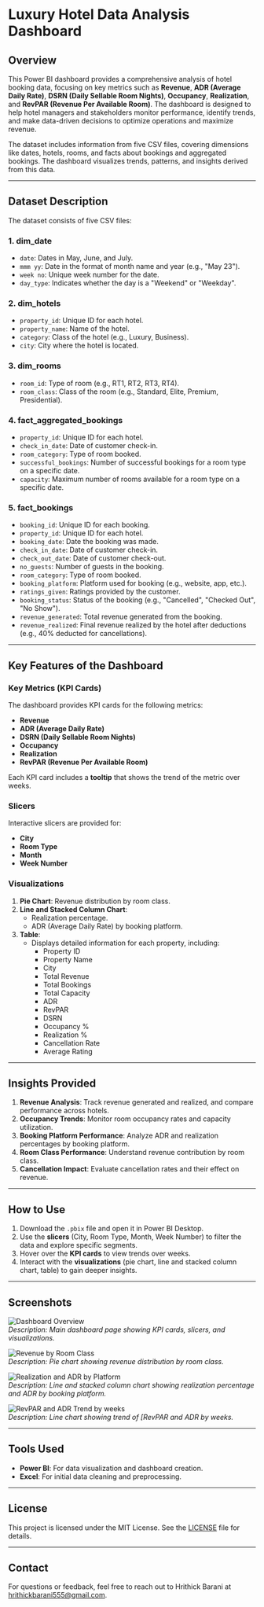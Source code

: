 # Luxury Hotel Data Analysis Dashboard

## Overview
This Power BI dashboard provides a comprehensive analysis of hotel booking data, focusing on key metrics such as **Revenue**, **ADR (Average Daily Rate)**, **DSRN (Daily Sellable Room Nights)**, **Occupancy**, **Realization**, and **RevPAR (Revenue Per Available Room)**. The dashboard is designed to help hotel managers and stakeholders monitor performance, identify trends, and make data-driven decisions to optimize operations and maximize revenue.

The dataset includes information from five CSV files, covering dimensions like dates, hotels, rooms, and facts about bookings and aggregated bookings. The dashboard visualizes trends, patterns, and insights derived from this data.

---

## Dataset Description
The dataset consists of five CSV files:

### 1. **dim_date**
   - `date`: Dates in May, June, and July.
   - `mmm yy`: Date in the format of month name and year (e.g., "May 23").
   - `week no`: Unique week number for the date.
   - `day_type`: Indicates whether the day is a "Weekend" or "Weekday".

### 2. **dim_hotels**
   - `property_id`: Unique ID for each hotel.
   - `property_name`: Name of the hotel.
   - `category`: Class of the hotel (e.g., Luxury, Business).
   - `city`: City where the hotel is located.

### 3. **dim_rooms**
   - `room_id`: Type of room (e.g., RT1, RT2, RT3, RT4).
   - `room_class`: Class of the room (e.g., Standard, Elite, Premium, Presidential).

### 4. **fact_aggregated_bookings**
   - `property_id`: Unique ID for each hotel.
   - `check_in_date`: Date of customer check-in.
   - `room_category`: Type of room booked.
   - `successful_bookings`: Number of successful bookings for a room type on a specific date.
   - `capacity`: Maximum number of rooms available for a room type on a specific date.

### 5. **fact_bookings**
   - `booking_id`: Unique ID for each booking.
   - `property_id`: Unique ID for each hotel.
   - `booking_date`: Date the booking was made.
   - `check_in_date`: Date of customer check-in.
   - `check_out_date`: Date of customer check-out.
   - `no_guests`: Number of guests in the booking.
   - `room_category`: Type of room booked.
   - `booking_platform`: Platform used for booking (e.g., website, app, etc.).
   - `ratings_given`: Ratings provided by the customer.
   - `booking_status`: Status of the booking (e.g., "Cancelled", "Checked Out", "No Show").
   - `revenue_generated`: Total revenue generated from the booking.
   - `revenue_realized`: Final revenue realized by the hotel after deductions (e.g., 40% deducted for cancellations).

---

## Key Features of the Dashboard
### **Key Metrics (KPI Cards)**
The dashboard provides KPI cards for the following metrics:
- **Revenue**
- **ADR (Average Daily Rate)**
- **DSRN (Daily Sellable Room Nights)**
- **Occupancy**
- **Realization**
- **RevPAR (Revenue Per Available Room)**

Each KPI card includes a **tooltip** that shows the trend of the metric over weeks.

### **Slicers**
Interactive slicers are provided for:
- **City**
- **Room Type**
- **Month**
- **Week Number**

### **Visualizations**
1. **Pie Chart**: Revenue distribution by room class.
2. **Line and Stacked Column Chart**: 
   - Realization percentage.
   - ADR (Average Daily Rate) by booking platform.
3. **Table**: 
   - Displays detailed information for each property, including:
     - Property ID
     - Property Name
     - City
     - Total Revenue
     - Total Bookings
     - Total Capacity
     - ADR
     - RevPAR
     - DSRN
     - Occupancy %
     - Realization %
     - Cancellation Rate
     - Average Rating

---

## Insights Provided
1. **Revenue Analysis**: Track revenue generated and realized, and compare performance across hotels.
2. **Occupancy Trends**: Monitor room occupancy rates and capacity utilization.
3. **Booking Platform Performance**: Analyze ADR and realization percentages by booking platform.
4. **Room Class Performance**: Understand revenue contribution by room class.
5. **Cancellation Impact**: Evaluate cancellation rates and their effect on revenue.

---

## How to Use
1. Download the `.pbix` file and open it in Power BI Desktop.
2. Use the **slicers** (City, Room Type, Month, Week Number) to filter the data and explore specific segments.
3. Hover over the **KPI cards** to view trends over weeks.
4. Interact with the **visualizations** (pie chart, line and stacked column chart, table) to gain deeper insights.

---

## Screenshots
![Dashboard Overview](Screenshots/Dashboard_Overview.png)  
*Description: Main dashboard page showing KPI cards, slicers, and visualizations.*

![Revenue by Room Class](Screenshots/Revenue_by_Room_Class.png)  
*Description: Pie chart showing revenue distribution by room class.*

![Realization and ADR by Platform](Screenshots/Realization_ADR_by_Booking_platform.png)  
*Description: Line and stacked column chart showing realization percentage and ADR by booking platform.*

![RevPAR and ADR Trend by weeks](Screenshots/RevPAR_ADR_trend.png)  
*Description: Line chart showing trend of [RevPAR and ADR by weeks.*

---

## Tools Used
- **Power BI**: For data visualization and dashboard creation.
- **Excel**: For initial data cleaning and preprocessing.

---

## License
This project is licensed under the MIT License. See the [LICENSE](LICENSE) file for details.

---

## Contact
For questions or feedback, feel free to reach out to Hrithick Barani at hrithickbarani555@gmail.com.
